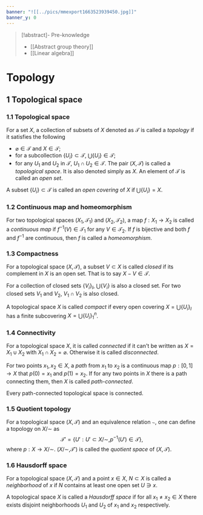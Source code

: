```yaml
---
banner: "![[../pics/mmexport1663523939450.jpg]]"
banner_y: 0
---
```


>[!abstract]- Pre-knowledge
>- [[Abstract group theory]]
>- [[Linear algebra]]

# Topology
## 1 Topological space
### 1.1 Topological space
For a set $X$, a collection of subsets of $X$ denoted as $\mathcal{T}$ is called a *topology* if it satisfies the following
- $\varnothing\in\mathcal{T}$ and $X\in\mathcal{T}$;
- for a subcollection $\{U_i\}\subset\mathcal{T}$, $\bigcup\{U_i\}\in\mathcal{T}$;
- for any $U_1$ and $U_2$ in $\mathcal{T}$, $U_1\cap U_2\in\mathcal{T}$.
The pair $(X,\mathcal{T})$ is called a *topological space*. It is also denoted simply as $X$. An element of $\mathcal{T}$ is called an *open set*.

A subset $\{U_i\}\subset\mathcal{T}$ is called an *open covering* of $X$ if $\bigcup\{U_i\}=X$.

### 1.2 Continuous map and homeomorphism
For two topological spaces $(X_1,\mathcal{T}_1)$ and $(X_2,\mathcal{T}_2)$, a map $f:X_1\to X_2$ is called a *continuous map* if $f^{-1}(V)\in\mathcal{T}_1$ for any $V\in\mathcal{T}_2$. If $f$ is bijective and both $f$ and $f^{-1}$ are continuous, then $f$ is called a *homeomorphism*.

### 1.3 Compactness
For a topological space $(X,\mathcal{T})$, a subset $V\subset X$ is called *closed* if its complement in $X$ is an open set. That is to say $X-V\in\mathcal{T}$.

For a collection of closed sets $\{V_i\}_I$, $\bigcup\{V_i\}$ is also a closed set. For two closed sets $V_1$ and $V_2$, $V_1\cap V_2$ is also closed.

A topological space $X$ is called *compact* if every open covering $X=\bigcup\{U_i\}_I$ has a finite subcovering $X=\bigcup\{U_i\}_1^n$.

### 1.4 Connectivity
For a topological space $X$, it is called *connected* if it can't be written as $X=X_1\cup X_2$ with $X_1\cap X_2=\varnothing$. Otherwise it is called *disconnected*.

For two points $x_1,x_2\in X$, a *path* from $x_1$ to $x_2$ is a continuous map $p:[0,1]\to X$ that $p(0)=x_1$ and $p(1)=x_2$. If for any two points in $X$ there is a path connecting them, then $X$ is called *path-connected*.

Every path-connected topological space is connected.

### 1.5 Quotient topology
For a topological space $(X,\mathcal{T})$ and an equivalence relation $\sim$, one can define a topology on $X/\sim$ as
$$
\mathcal{T}'=\{U':U'\subset X/\sim,p^{-1}(U')\in\mathcal{T}\},
$$
where $p:X\to X/\sim$. $(X/\sim,\mathcal{T}')$ is called the *quotient space* of $(X,\mathcal{T})$.

### 1.6 Hausdorff space
For a topological space $(X,\mathcal{T})$ and a point $x\in X$, $N\subset X$ is called a *neighborhood* of $x$ if $N$ contains at least one open set $U\ni x$.

A topological space $X$ is called a *Hausdorff space* if for all $x_1\ne x_2\in X$ there exists disjoint neighborhoods $U_1$ and $U_2$ of $x_1$ and $x_2$ respectively.